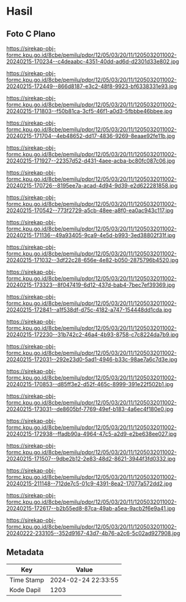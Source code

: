 # Hasil

## Foto C Plano

https://sirekap-obj-formc.kpu.go.id/8cbe/pemilu/pdpr/12/05/03/20/11/1205032011002-20240215-170234--c4deaabc-4351-40dd-ad6d-d2301d33e802.jpg

https://sirekap-obj-formc.kpu.go.id/8cbe/pemilu/pdpr/12/05/03/20/11/1205032011002-20240215-172449--866d8187-e3c2-48f8-9923-bf6338331e93.jpg

https://sirekap-obj-formc.kpu.go.id/8cbe/pemilu/pdpr/12/05/03/20/11/1205032011002-20240215-171803--f50b81ca-3cf5-46f1-a0d3-5fbbbe46bbee.jpg

https://sirekap-obj-formc.kpu.go.id/8cbe/pemilu/pdpr/12/05/03/20/11/1205032011002-20240215-171704--4eb48652-dd17-4836-9269-8eaae92fe11b.jpg

https://sirekap-obj-formc.kpu.go.id/8cbe/pemilu/pdpr/12/05/03/20/11/1205032011002-20240215-171927--22357d52-d431-4aee-acba-bc80fc087c06.jpg

https://sirekap-obj-formc.kpu.go.id/8cbe/pemilu/pdpr/12/05/03/20/11/1205032011002-20240215-170726--8195ee7a-acad-4d94-9d39-e2d622281858.jpg

https://sirekap-obj-formc.kpu.go.id/8cbe/pemilu/pdpr/12/05/03/20/11/1205032011002-20240215-170542--773f2729-a5cb-48ee-a8f0-ea0ac943c117.jpg

https://sirekap-obj-formc.kpu.go.id/8cbe/pemilu/pdpr/12/05/03/20/11/1205032011002-20240215-171136--49a93405-9ca9-4e5d-b993-3ed38802f31f.jpg

https://sirekap-obj-formc.kpu.go.id/8cbe/pemilu/pdpr/12/05/03/20/11/1205032011002-20240215-171032--3df22c28-656e-4e82-b050-2875796b4520.jpg

https://sirekap-obj-formc.kpu.go.id/8cbe/pemilu/pdpr/12/05/03/20/11/1205032011002-20240215-173323--8f047419-6d12-437d-bab4-7bec7ef39369.jpg

https://sirekap-obj-formc.kpu.go.id/8cbe/pemilu/pdpr/12/05/03/20/11/1205032011002-20240215-172841--a1f538df-d75c-4182-a747-154448dd1cda.jpg

https://sirekap-obj-formc.kpu.go.id/8cbe/pemilu/pdpr/12/05/03/20/11/1205032011002-20240215-172230--31b742c2-46a4-4b93-8758-c7c8224da7b9.jpg

https://sirekap-obj-formc.kpu.go.id/8cbe/pemilu/pdpr/12/05/03/20/11/1205032011002-20240215-172031--292e23d0-5ad1-4946-b33c-98ae7a6c7d3e.jpg

https://sirekap-obj-formc.kpu.go.id/8cbe/pemilu/pdpr/12/05/03/20/11/1205032011002-20240215-170853--d85ff3e2-d52f-465c-8999-391e22f502b1.jpg

https://sirekap-obj-formc.kpu.go.id/8cbe/pemilu/pdpr/12/05/03/20/11/1205032011002-20240215-173031--de8605bf-7769-49ef-b183-4a6ec4f180e0.jpg

https://sirekap-obj-formc.kpu.go.id/8cbe/pemilu/pdpr/12/05/03/20/11/1205032011002-20240215-172938--ffadb90a-4964-47c5-a2d9-e2be638ee027.jpg

https://sirekap-obj-formc.kpu.go.id/8cbe/pemilu/pdpr/12/05/03/20/11/1205032011002-20240215-171507--9dbe2b12-2e83-48d2-8621-3944f3fd0332.jpg

https://sirekap-obj-formc.kpu.go.id/8cbe/pemilu/pdpr/12/05/03/20/11/1205032011002-20240215-211148--712de7c5-01c9-4391-8ea2-17077a572dd2.jpg

https://sirekap-obj-formc.kpu.go.id/8cbe/pemilu/pdpr/12/05/03/20/11/1205032011002-20240215-172617--b2b55ed8-87ca-49ab-a5ea-9acb2f6e9a41.jpg

https://sirekap-obj-formc.kpu.go.id/8cbe/pemilu/pdpr/12/05/03/20/11/1205032011002-20240222-233105--352d9167-43d7-4b76-a2c6-5c02ad927908.jpg


## Metadata

| Key        | Value               |
| ---------- | ------------------- |
| Time Stamp | 2024-02-24 22:33:55 |
| Kode Dapil | 1203                |



